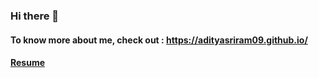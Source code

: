 ### Hi there 👋
#### To know more about me, check out : https://adityasriram09.github.io/
#### [Resume](https://drive.google.com/file/d/1xT5JtRYW_MP2RXeGoz-KF6SEZcCa1lYi/view?usp=sharing)

